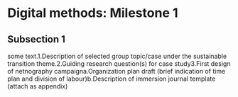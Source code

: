 # Digital methods: Milestone 1

## Subsection 1


some text.1.Description of selected group topic/case under the sustainable transition theme.2.Guiding research question(s) for case study3.First design of netnography campaigna.Organization plan draft (brief indication of time plan and division of labour)b.Description of immersion journal template (attach as appendix)